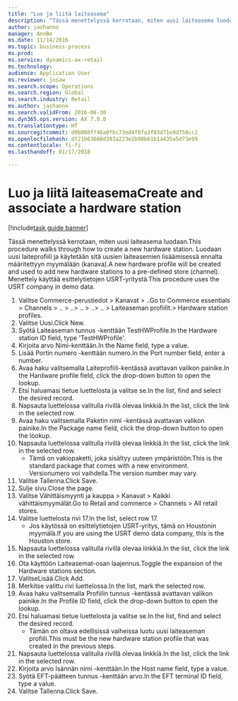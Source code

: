 ```yaml
--- 
title: "Luo ja liitä laiteasema"
description: "Tässä menettelyssä kerrotaan, miten uusi laiteasema luodaan."
author: jashanno
manager: AnnBe
ms.date: 11/14/2016
ms.topic: business-process
ms.prod: 
ms.service: dynamics-ax-retail
ms.technology: 
audience: Application User
ms.reviewer: josaw
ms.search.scope: Operations
ms.search.region: Global
ms.search.industry: Retail
ms.author: jashanno
ms.search.validFrom: 2016-06-30
ms.dyn365.ops.version: AX 7.0.0
ms.translationtype: HT
ms.sourcegitcommit: d9b080ff46a0fbc73ed4f8fa3f03d71e9d758cc2
ms.openlocfilehash: df21b63660d393a223e2b98b61b1a435a5d73e99
ms.contentlocale: fi-fi
ms.lasthandoff: 01/17/2018

---
```

# <a name="create-and-associate-a-hardware-station"></a><span data-ttu-id="407bb-103">Luo ja liitä laiteasema</span><span class="sxs-lookup"><span data-stu-id="407bb-103">Create and associate a hardware station</span></span>

[!include[task guide banner](../includes/task-guide-banner.md)]

<span data-ttu-id="407bb-104">Tässä menettelyssä kerrotaan, miten uusi laiteasema luodaan.</span><span class="sxs-lookup"><span data-stu-id="407bb-104">This procedure walks through how to create a new hardware station.</span></span> <span data-ttu-id="407bb-105">Luodaan uusi laiteprofiili ja käytetään sitä uusien laiteasemien lisäämisessä ennalta määritettyyn myymälään (kanava).</span><span class="sxs-lookup"><span data-stu-id="407bb-105">A new hardware profile will be created and used to add new hardware stations to a pre-defined store (channel).</span></span> <span data-ttu-id="407bb-106">Menettely käyttää esittelytietojen USRT-yritystä.</span><span class="sxs-lookup"><span data-stu-id="407bb-106">This procedure uses the USRT company in demo data.</span></span>

1. <span data-ttu-id="407bb-107">Valitse Commerce-perustiedot > Kanavat > ..</span><span class="sxs-lookup"><span data-stu-id="407bb-107">Go to Commerce essentials > Channels > ..</span></span> <span data-ttu-id="407bb-108">> ..</span><span class="sxs-lookup"><span data-stu-id="407bb-108">> ..</span></span> <span data-ttu-id="407bb-109">> ..</span><span class="sxs-lookup"><span data-stu-id="407bb-109">> ..</span></span> <span data-ttu-id="407bb-110">> Laiteaseman profiilit.</span><span class="sxs-lookup"><span data-stu-id="407bb-110">> Hardware station profiles.</span></span>
2. <span data-ttu-id="407bb-111">Valitse Uusi.</span><span class="sxs-lookup"><span data-stu-id="407bb-111">Click New.</span></span>
3. <span data-ttu-id="407bb-112">Syötä Laiteaseman tunnus -kenttään TestHWProfile.</span><span class="sxs-lookup"><span data-stu-id="407bb-112">In the Hardware station ID field, type 'TestHWProfile'.</span></span>
4. <span data-ttu-id="407bb-113">Kirjoita arvo Nimi-kenttään.</span><span class="sxs-lookup"><span data-stu-id="407bb-113">In the Name field, type a value.</span></span>
5. <span data-ttu-id="407bb-114">Lisää Portin numero -kenttään numero.</span><span class="sxs-lookup"><span data-stu-id="407bb-114">In the Port number field, enter a number.</span></span>
6. <span data-ttu-id="407bb-115">Avaa haku valitsemalla Laiteprofiili-kentässä avattavan valikon painike.</span><span class="sxs-lookup"><span data-stu-id="407bb-115">In the Hardware profile field, click the drop-down button to open the lookup.</span></span>
7. <span data-ttu-id="407bb-116">Etsi haluamasi tietue luettelosta ja valitse se.</span><span class="sxs-lookup"><span data-stu-id="407bb-116">In the list, find and select the desired record.</span></span>
8. <span data-ttu-id="407bb-117">Napsauta luettelossa valitulla rivillä olevaa linkkiä.</span><span class="sxs-lookup"><span data-stu-id="407bb-117">In the list, click the link in the selected row.</span></span>
9. <span data-ttu-id="407bb-118">Avaa haku valitsemalla Paketin nimi -kentässä avattavan valikon painike.</span><span class="sxs-lookup"><span data-stu-id="407bb-118">In the Package name field, click the drop-down button to open the lookup.</span></span>
10. <span data-ttu-id="407bb-119">Napsauta luettelossa valitulla rivillä olevaa linkkiä.</span><span class="sxs-lookup"><span data-stu-id="407bb-119">In the list, click the link in the selected row.</span></span>
    * <span data-ttu-id="407bb-120">Tämä on vakiopaketti, joka sisältyy uuteen ympäristöön.</span><span class="sxs-lookup"><span data-stu-id="407bb-120">This is the standard package that comes with a new environment.</span></span> <span data-ttu-id="407bb-121">Versionumero voi vaihdella.</span><span class="sxs-lookup"><span data-stu-id="407bb-121">The version number may vary.</span></span>  
11. <span data-ttu-id="407bb-122">Valitse Tallenna.</span><span class="sxs-lookup"><span data-stu-id="407bb-122">Click Save.</span></span>
12. <span data-ttu-id="407bb-123">Sulje sivu.</span><span class="sxs-lookup"><span data-stu-id="407bb-123">Close the page.</span></span>
13. <span data-ttu-id="407bb-124">Valitse Vähittäismyynti ja kauppa > Kanavat > Kaikki vähittäismyymälät.</span><span class="sxs-lookup"><span data-stu-id="407bb-124">Go to Retail and commerce > Channels > All retail stores.</span></span>
14. <span data-ttu-id="407bb-125">Valitse luettelosta rivi 17.</span><span class="sxs-lookup"><span data-stu-id="407bb-125">In the list, select row 17.</span></span>
    * <span data-ttu-id="407bb-126">Jos käytössä on esittelytietojen USRT-yritys, tämä on Houstonin myymälä.</span><span class="sxs-lookup"><span data-stu-id="407bb-126">If you are using the USRT demo data company, this is the Houston store.</span></span>  
15. <span data-ttu-id="407bb-127">Napsauta luettelossa valitulla rivillä olevaa linkkiä.</span><span class="sxs-lookup"><span data-stu-id="407bb-127">In the list, click the link in the selected row.</span></span>
16. <span data-ttu-id="407bb-128">Ota käyttöön Laiteasemat-osan laajennus.</span><span class="sxs-lookup"><span data-stu-id="407bb-128">Toggle the expansion of the Hardware stations section.</span></span>
17. <span data-ttu-id="407bb-129">ValitseLisää.</span><span class="sxs-lookup"><span data-stu-id="407bb-129">Click Add.</span></span>
18. <span data-ttu-id="407bb-130">Merkitse valittu rivi luettelossa.</span><span class="sxs-lookup"><span data-stu-id="407bb-130">In the list, mark the selected row.</span></span>
19. <span data-ttu-id="407bb-131">Avaa haku valitsemalla Profiilin tunnus -kentässä avattavan valikon painike.</span><span class="sxs-lookup"><span data-stu-id="407bb-131">In the Profile ID field, click the drop-down button to open the lookup.</span></span>
20. <span data-ttu-id="407bb-132">Etsi haluamasi tietue luettelosta ja valitse se.</span><span class="sxs-lookup"><span data-stu-id="407bb-132">In the list, find and select the desired record.</span></span>
    * <span data-ttu-id="407bb-133">Tämän on oltava edellisissä vaiheissa luotu uusi laiteaseman profiili.</span><span class="sxs-lookup"><span data-stu-id="407bb-133">This must be the new hardware station profile that was created in the previous steps.</span></span>  
21. <span data-ttu-id="407bb-134">Napsauta luettelossa valitulla rivillä olevaa linkkiä.</span><span class="sxs-lookup"><span data-stu-id="407bb-134">In the list, click the link in the selected row.</span></span>
22. <span data-ttu-id="407bb-135">Kirjoita arvo Isännän nimi -kenttään.</span><span class="sxs-lookup"><span data-stu-id="407bb-135">In the Host name field, type a value.</span></span>
23. <span data-ttu-id="407bb-136">Syötä EFT-päätteen tunnus -kenttään arvo.</span><span class="sxs-lookup"><span data-stu-id="407bb-136">In the EFT terminal ID field, type a value.</span></span>
24. <span data-ttu-id="407bb-137">Valitse Tallenna.</span><span class="sxs-lookup"><span data-stu-id="407bb-137">Click Save.</span></span>


